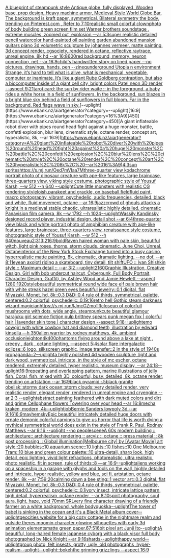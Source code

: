 [A blueprint of steampunk style Antique globe,  fully displayed, Wooden base, prop design, Heavy machine armor,  Medieval Style World Globe Bar, The background is kraft paper, symmetrical,  Bilateral symmetry the body,  trending on Pinterest.com  ,  Refer to 7:10](https://www.ebank.nz/aiartgenerator?category=A%20blueprint%20of%20steampunk%20style%20Antique%20globe%2C%20%20fully%20displayed%2C%20Wooden%20base%2C%20prop%20design%2C%20Heavy%20machine%20armor%2C%20%20Medieval%20Style%20World%20Globe%20Bar%2C%20The%20background%20is%20kraft%20paper%2C%20symmetrical%2C%20%20Bilateral%20symmetry%20the%20body%2C%20%20trending%20on%20Pinterest.com%20%20%2C%20%20Refer%20to%207%3A10)[realistic small colorful clown](https://www.ebank.nz/aiartgenerator?category=realistic%20small%20colorful%20clown)[photo of body building green screen film set Warner brothers soundstage , extreme muscles, zoomed out, explosion  —ar 5:3](https://www.ebank.nz/aiartgenerator?category=photo%20of%20body%20building%20green%20screen%20film%20set%20Warner%20brothers%20soundstage%20%2C%20extreme%20muscles%2C%20zoomed%20out%2C%20explosion%20%20%E2%80%94ar%205%3A3)[super realistic detailed pencil watercolor hand-painted oil painting garden abandoned mansion guitars piano 3d volumetric sculpture by johannes vermeer, matte painting, 3d concept render, cgsociety, rendered in octane, reflective raytrace, unreal engine, 8k hd --ar 16:8](https://www.ebank.nz/aiartgenerator?category=super%20realistic%20detailed%20pencil%20watercolor%20hand-painted%20oil%20painting%20garden%20abandoned%20mansion%20guitars%20piano%203d%20volumetric%20sculpture%20by%20johannes%20vermeer%2C%20matte%20painting%2C%203d%20concept%20render%2C%20cgsociety%2C%20rendered%20in%20octane%2C%20reflective%20raytrace%2C%20unreal%20engine%2C%208k%20hd%20--ar%2016%3A8)[600](https://www.ebank.nz/aiartgenerator?category=600)[red background, memory, neuron connection, net --ar 16:9](https://www.ebank.nz/aiartgenerator?category=red%20background%2C%20memory%2C%20neuron%20connection%2C%20net%20--ar%2016%3A9)[child's handwritten story on lined paper --no pictures, drawings, hands, pen --zineq](https://www.ebank.nz/aiartgenerator?category=child%27s%20handwritten%20story%20on%20lined%20paper%20--no%20pictures%2C%20drawings%2C%20hands%2C%20pen%20--zineq)[underground Utopia n environment  Strange,  it’s hard to tell what is alive, what is mechanical, vegetable, computer or inanimate. It’s like a giant Rube Goldberg contraption, but also a biocomputer inside of a giant cell city, bright colors Patel neon  3D render  --aspect 9:21](https://www.ebank.nz/aiartgenerator?category=underground%20Utopia%20n%20environment%20%20Strange%2C%20%20it%E2%80%99s%20hard%20to%20tell%20what%20is%20alive%2C%20what%20is%20mechanical%2C%20vegetable%2C%20computer%20or%20inanimate.%20It%E2%80%99s%20like%20a%20giant%20Rube%20Goldberg%20contraption%2C%20but%20also%20a%20biocomputer%20inside%20of%20a%20giant%20cell%20city%2C%20bright%20colors%20Patel%20neon%20%203D%20render%20%20--aspect%209%3A21)[tarot card: the sun by rider waite :: in the foreground, a baby rides a white horse in a field of sunflowers. In the background, sun blazes in a bright blue sky behind a field of sunflowers in full bloom. Far in the background. Red flags wave in sky.](https://www.ebank.nz/aiartgenerator?category=tarot%20card%3A%20the%20sun%20by%20rider%20waite%20%3A%3A%20in%20the%20foreground%2C%20a%20baby%20rides%20a%20white%20horse%20in%20a%20field%20of%20sunflowers.%20In%20the%20background%2C%20sun%20blazes%20in%20a%20bright%20blue%20sky%20behind%20a%20field%20of%20sunflowers%20in%20full%20bloom.%20Far%20in%20the%20background.%20Red%20flags%20wave%20in%20sky.)[--uplight](https://www.ebank.nz/aiartgenerator?category=--uplight)[16:9](https://www.ebank.nz/aiartgenerator?category=16%3A9)[450](https://www.ebank.nz/aiartgenerator?category=450)[A giant inflateable robot diver with pipes round head fight against a huge monster, battle, confetti explosion, blur lens, cinematic style, octane render, concept art, hyperalistic, 8k, --ar 16:9](https://www.ebank.nz/aiartgenerator?category=A%20giant%20inflateable%20robot%20diver%20with%20pipes%20round%20head%20fight%20against%20a%20huge%20monster%2C%20battle%2C%20confetti%20explosion%2C%20blur%20lens%2C%20cinematic%20style%2C%20octane%20render%2C%20concept%20art%2C%20hyperalistic%2C%208k%2C%20--ar%2016%3A9)[4:3](https://www.ebank.nz/aiartgenerator?category=4%3A3)[sun sprites](https://www.ebank.nz/aiartgenerator?category=sun%20sprites)[<https://s.mj.run/Oed7mVIaa7M>](https://www.ebank.nz/aiartgenerator?category=%3Chttps%3A//s.mj.run/Oed7mVIaa7M%3E)[three-quarter view kodachrome portrait photo of dinosaur creature with ape-like features, large braincase, three-quarters view, viking style costume, photographic style of Yousuf Karsh, --w 512 --h 640 --uplight](https://www.ebank.nz/aiartgenerator?category=three-quarter%20view%20kodachrome%20portrait%20photo%20of%20dinosaur%20creature%20with%20ape-like%20features%2C%20large%20braincase%2C%20three-quarters%20view%2C%20viking%20style%20costume%2C%20photographic%20style%20of%20Yousuf%20Karsh%2C%20--w%20512%20--h%20640%20--uplight)[Cute little monsters with realistic CG rendering style](https://www.ebank.nz/aiartgenerator?category=Cute%20little%20monsters%20with%20realistic%20CG%20rendering%20style)[loish,](https://www.ebank.nz/aiartgenerator?category=loish%2C)[parakeet and grackle, on baseball field](https://www.ebank.nz/aiartgenerator?category=parakeet%20and%20grackle%2C%20on%20baseball%20field)[fluid paint, macro photography, vibrant, psychedelic, audio frequencies, detailed, black and white, fluid movement, octane --ar 16:9](https://www.ebank.nz/aiartgenerator?category=fluid%20paint%2C%20macro%20photography%2C%20vibrant%2C%20psychedelic%2C%20audio%20frequencies%2C%20detailed%2C%20black%20and%20white%2C%20fluid%20movement%2C%20octane%20--ar%2016%3A9)[jazz](https://www.ebank.nz/aiartgenerator?category=jazz)[crowd of ghouls attacks a knight in a medieval stable chaotic, ultrarealistic highly detailed, cinematic Panavision film camera, 8k --w 1792 --h 1024](https://www.ebank.nz/aiartgenerator?category=crowd%20of%20ghouls%20attacks%20a%20knight%20in%20a%20medieval%20stable%20chaotic%2C%20ultrarealistic%20highly%20detailed%2C%20cinematic%20Panavision%20film%20camera%2C%208k%20--w%201792%20--h%201024)[--uplight](https://www.ebank.nz/aiartgenerator?category=--uplight)[Wassily Kandinsky designed record player, industrial design, detail shot --ar 6:4](https://www.ebank.nz/aiartgenerator?category=Wassily%20Kandinsky%20designed%20record%20player%2C%20industrial%20design%2C%20detail%20shot%20--ar%206%3A4)[three-quarter view black and white portrait photo of amphibian creature with ape-like features, large braincase, three-quarters view, renaissance style costume, photographic style of Yousuf Karsh, --w 512 --h 640](https://www.ebank.nz/aiartgenerator?category=three-quarter%20view%20black%20and%20white%20portrait%20photo%20of%20amphibian%20creature%20with%20ape-like%20features%2C%20large%20braincase%2C%20three-quarters%20view%2C%20renaissance%20style%20costume%2C%20photographic%20style%20of%20Yousuf%20Karsh%2C%20--w%20512%20--h%20640)[nouveau](https://www.ebank.nz/aiartgenerator?category=nouveau)[2:3](https://www.ebank.nz/aiartgenerator?category=2%3A3)[1](https://www.ebank.nz/aiartgenerator?category=1)[3:2](https://www.ebank.nz/aiartgenerator?category=3%3A2)[16:9](https://www.ebank.nz/aiartgenerator?category=16%3A9)[bold](https://www.ebank.nz/aiartgenerator?category=bold)[Raven haired woman with pale skin, beautiful witch, light pink roses, thorns, storm clouds, cinematic, June Choi, Unreal, Octane](https://www.ebank.nz/aiartgenerator?category=Raven%20haired%20woman%20with%20pale%20skin%2C%20beautiful%20witch%2C%20light%20pink%20roses%2C%20thorns%2C%20storm%20clouds%2C%20cinematic%2C%20June%20Choi%2C%20Unreal%2C%20Octane)[interior of the New York Stock Exchange turned into a busy casino, hyperrealistic matte painting, 8k, cinematic, dramatic lighting, --no dof, --ar 8:11](https://www.ebank.nz/aiartgenerator?category=interior%20of%20the%20New%20York%20Stock%20Exchange%20turned%20into%20a%20busy%20casino%2C%20hyperrealistic%20matte%20painting%2C%208k%2C%20cinematic%2C%20dramatic%20lighting%2C%20--no%20dof%2C%20--ar%208%3A11)[eye](https://www.ebank.nz/aiartgenerator?category=eye)[an axolotl riding a skateboard, tiny detail, tilt shift](https://www.ebank.nz/aiartgenerator?category=an%20axolotl%20riding%20a%20skateboard%2C%20tiny%20detail%2C%20tilt%20shift)[UFO :: Ivan Shishkin style :: Maximum detail :: --ar 3:2 --uplight](https://www.ebank.nz/aiartgenerator?category=UFO%20%3A%3A%20Ivan%20Shishkin%20style%20%3A%3A%20Maximum%20detail%20%3A%3A%20--ar%203%3A2%20--uplight)[2160](https://www.ebank.nz/aiartgenerator?category=2160)[Graphic Illustration, Creative Design, Girl with bob undercut haircut, Cyberpunk, Full Body Portrait, Character Design, Graffiti, by Ashley Wood and Jamie Hewlett --aspect 1280:1920](https://www.ebank.nz/aiartgenerator?category=Graphic%20Illustration%2C%20Creative%20Design%2C%20Girl%20with%20bob%20undercut%20haircut%2C%20Cyberpunk%2C%20Full%20Body%20Portrait%2C%20Character%20Design%2C%20Graffiti%2C%20by%20Ashley%20Wood%20and%20Jamie%20Hewlett%20--aspect%201280%3A1920)[style](https://www.ebank.nz/aiartgenerator?category=style)[beautiful symmetrical round wide face elf pale brown hair with white streak hazel green eyes beautiful jewelry::0.1 digital, flat Miyazaki, Monet, hd, 8k::0.3 D&D::0.4 rule of thirds, symmetrical, palette, centered:0.2 colorful, psychedelic::0.1](https://www.ebank.nz/aiartgenerator?category=beautiful%20symmetrical%20round%20wide%20face%20elf%20pale%20brown%20hair%20with%20white%20streak%20hazel%20green%20eyes%20beautiful%20jewelry%3A%3A0.1%20digital%2C%20flat%20Miyazaki%2C%20Monet%2C%20hd%2C%208k%3A%3A0.3%20D%26D%3A%3A0.4%20rule%20of%20thirds%2C%20symmetrical%2C%20palette%2C%20centered%3A0.2%20colorful%2C%20psychedelic%3A%3A0.1)[9:16](https://www.ebank.nz/aiartgenerator?category=9%3A16)[retro  hell Gothic  steam darkness wizard magician](https://www.ebank.nz/aiartgenerator?category=retro%20%20hell%20Gothic%20%20steam%20darkness%20wizard%20magician)[<https://s.mj.run/lJmcGZmoTfI>](https://www.ebank.nz/aiartgenerator?category=%3Chttps%3A//s.mj.run/lJmcGZmoTfI%3E)[closeup of colorfull mushrooms with dots, wide angle, steampunk](https://www.ebank.nz/aiartgenerator?category=closeup%20of%20colorfull%20mushrooms%20with%20dots%2C%20wide%20angle%2C%20steampunk)[cute beautiful glamour harajuku girl science fiction pulp brittney spears punk megan fox  | colorful hair | lavender skin tone | character design  --aspect 9:18](https://www.ebank.nz/aiartgenerator?category=cute%20beautiful%20glamour%20harajuku%20girl%20science%20fiction%20pulp%20brittney%20spears%20punk%20megan%20fox%20%20%7C%20colorful%20hair%20%7C%20lavender%20skin%20tone%20%7C%20character%20design%20%20--aspect%209%3A18)[--uplight](https://www.ebank.nz/aiartgenerator?category=--uplight)[emo cowgirl with white cowboy hat and diamond teeth, illustration by edward kinsella —h 350](https://www.ebank.nz/aiartgenerator?category=emo%20cowgirl%20with%20white%20cowboy%20hat%20and%20diamond%20teeth%2C%20illustration%20by%20edward%20kinsella%20%E2%80%94h%20350)[alien warrior by rodney matthews, 4k, ambient occlusion](https://www.ebank.nz/aiartgenerator?category=alien%20warrior%20by%20rodney%20matthews%2C%204k%2C%20ambient%20occlusion)[leighton](https://www.ebank.nz/aiartgenerator?category=leighton)[4k](https://www.ebank.nz/aiartgenerator?category=4k)[400](https://www.ebank.nz/aiartgenerator?category=400)[phantoms flying around above a lake at night , creepy , dark , octane lighting, —aspect 5:4](https://www.ebank.nz/aiartgenerator?category=phantoms%20flying%20around%20above%20a%20lake%20at%20night%20%2C%20creepy%20%2C%20dark%20%2C%20octane%20lighting%2C%20%E2%80%94aspect%205%3A4)[solar flare intergalactic eclipse::6 logo, silkscreen graphic, image transfer::2 in the style of 1940s propaganda::2](https://www.ebank.nz/aiartgenerator?category=solar%20flare%20intergalactic%20eclipse%3A%3A6%20logo%2C%20silkscreen%20graphic%2C%20image%20transfer%3A%3A2%20in%20the%20style%20of%201940s%20propaganda%3A%3A2)[--uplight](https://www.ebank.nz/aiartgenerator?category=--uplight)[a highly polished  4d wooden sculpture, light and dark wood, symmetrical,  intricate,  in the style of mc escher, octane rendered,  extremely detailed,  hyper realistic, museum display,  --ar 24:18](https://www.ebank.nz/aiartgenerator?category=a%20highly%20polished%20%204d%20wooden%20sculpture%2C%20light%20and%20dark%20wood%2C%20symmetrical%2C%20%20intricate%2C%20%20in%20the%20style%20of%20mc%20escher%2C%20octane%20rendered%2C%20%20extremely%20detailed%2C%20%20hyper%20realistic%2C%20museum%20display%2C%20%20--ar%2024%3A18)[--uplight](https://www.ebank.nz/aiartgenerator?category=--uplight)[16:9](https://www.ebank.nz/aiartgenerator?category=16%3A9)[repeating and overlapping pattern,  marine illustrations of jelly fish, Coral, fish,  mixed with 3D, colourful, busy, detailed, 8k, octane render, trending on artstation --ar 16:9](https://www.ebank.nz/aiartgenerator?category=repeating%20and%20overlapping%20pattern%2C%20%20marine%20illustrations%20of%20jelly%20fish%2C%20Coral%2C%20fish%2C%20%20mixed%20with%203D%2C%20colourful%2C%20busy%2C%20detailed%2C%208k%2C%20octane%20render%2C%20trending%20on%20artstation%20--ar%2016%3A9)[black pyramid::.5black granite obelisk::stormy dark ocean::storm clouds::very detailed render, very realistic render, elegant render, rendered in unreal engine and cryengine --ar 2:3 --uplight](https://www.ebank.nz/aiartgenerator?category=black%20pyramid%3A%3A.5black%20granite%20obelisk%3A%3Astormy%20dark%20ocean%3A%3Astorm%20clouds%3A%3Avery%20detailed%20render%2C%20very%20realistic%20render%2C%20elegant%20render%2C%20rendered%20in%20unreal%20engine%20and%20cryengine%20--ar%202%3A3%20--uplight)[abstract painting feathered with dark muted colors and dirt and grime Cellophane flowers Towering over your head --ar 16:8](https://www.ebank.nz/aiartgenerator?category=abstract%20painting%20feathered%20with%20dark%20muted%20colors%20and%20dirt%20and%20grime%20Cellophane%20flowers%20Towering%20over%20your%20head%20--ar%2016%3A8)[mecha kraken, modern, 4k](https://www.ebank.nz/aiartgenerator?category=mecha%20kraken%2C%20modern%2C%204k)[--uplight](https://www.ebank.nz/aiartgenerator?category=--uplight)[job](https://www.ebank.nz/aiartgenerator?category=job)[Bernie Sanders lowpoly 3d --ar 9:16](https://www.ebank.nz/aiartgenerator?category=Bernie%20Sanders%20lowpoly%203d%20--ar%209%3A16)[16:9](https://www.ebank.nz/aiartgenerator?category=16%3A9)[mayhem](https://www.ebank.nz/aiartgenerator?category=mayhem)[sky](https://www.ebank.nz/aiartgenerator?category=sky)[Epic beautiful intricately detailed huge doors with ornate demonic colorful carvings to give us horror that life is worth dying a mythical symmetrical world does exist in the style of Frank R. Paul, Rodney Matthews --ar 9:16 --uplight --no people](https://www.ebank.nz/aiartgenerator?category=Epic%20beautiful%20intricately%20detailed%20huge%20doors%20with%20ornate%20demonic%20colorful%20carvings%20to%20give%20us%20horror%20that%20life%20is%20worth%20dying%20a%20mythical%20symmetrical%20world%20does%20exist%20in%20the%20style%20of%20Frank%20R.%20Paul%2C%20Rodney%20Matthews%20--ar%209%3A16%20--uplight%20--no%20people)[scene](https://www.ebank.nz/aiartgenerator?category=scene)[A 60s modern building :: architecture:: architecture rendering :: arcviz :: octane :: press material :: 8k post processing :: Global illumination](https://www.ebank.nz/aiartgenerator?category=A%2060s%20modern%20building%20%3A%3A%20architecture%3A%3A%20architecture%20rendering%20%3A%3A%20arcviz%20%3A%3A%20octane%20%3A%3A%20press%20material%20%3A%3A%208k%20post%20processing%20%3A%3A%20Global%20illumination)[[Melbourne city] by [Avatar Movie] art style::20 bubbles::10 aquarium scene::10 lights::10 fishes::10 One Melbourne Tram::10 blue and green colour palette::10 ultra-detail, sharp look, high detail, epic lighting, vivid light refractions, photorealistic, ultra realistic, photo realistic, fit in screen, rule of thirds::8 —ar 16:9](https://www.ebank.nz/aiartgenerator?category=%5BMelbourne%20city%5D%20by%20%5BAvatar%20Movie%5D%20art%20style%3A%3A20%20bubbles%3A%3A10%20aquarium%20scene%3A%3A10%20lights%3A%3A10%20fishes%3A%3A10%20One%20Melbourne%20Tram%3A%3A10%20blue%20and%20green%20colour%20palette%3A%3A10%20ultra-detail%2C%20sharp%20look%2C%20high%20detail%2C%20epic%20lighting%2C%20vivid%20light%20refractions%2C%20photorealistic%2C%20ultra%20realistic%2C%20photo%20realistic%2C%20fit%20in%20screen%2C%20rule%20of%20thirds%3A%3A8%20%E2%80%94ar%2016%3A9)[--uplight](https://www.ebank.nz/aiartgenerator?category=--uplight)[aliens working on a spaceship in a garage with glyphs and tools on the wall, highly detailed and intricate, hyper realistic, yellow and blue, sci fi, artstation, octane render, 8k --ar 7:5](https://www.ebank.nz/aiartgenerator?category=aliens%20working%20on%20a%20spaceship%20in%20a%20garage%20with%20glyphs%20and%20tools%20on%20the%20wall%2C%20highly%20detailed%20and%20intricate%2C%20hyper%20realistic%2C%20yellow%20and%20blue%2C%20sci%20fi%2C%20artstation%2C%20octane%20render%2C%208k%20--ar%207%3A5)[9:20](https://www.ebank.nz/aiartgenerator?category=9%3A20)[calming down a bee sting::1 vector art::0.3 digital, flat Miyazaki, Monet, hd, 8k::0.3 D&D::0.4 rule of thirds, symmetrical, palette, centered:0.2 colorful, psychedelic::0.1](https://www.ebank.nz/aiartgenerator?category=calming%20down%20a%20bee%20sting%3A%3A1%20vector%20art%3A%3A0.3%20digital%2C%20flat%20Miyazaki%2C%20Monet%2C%20hd%2C%208k%3A%3A0.3%20D%26D%3A%3A0.4%20rule%20of%20thirds%2C%20symmetrical%2C%20palette%2C%20centered%3A0.2%20colorful%2C%20psychedelic%3A%3A0.1)[ivory insect, intricate lattice pattern, high detail, hyperrealism, octane render, --ar 8:10](https://www.ebank.nz/aiartgenerator?category=ivory%20insect%2C%20intricate%20lattice%20pattern%2C%20high%20detail%2C%20hyperrealism%2C%20octane%20render%2C%20--ar%208%3A10)[spirit photography, soul aura, light, haze, void 70mm SRL](https://www.ebank.nz/aiartgenerator?category=spirit%20photography%2C%20soul%20aura%2C%20light%2C%20haze%2C%20void%2070mm%20SRL)[very fine character drawing of a friendly farmer on a white background, whole body](https://www.ebank.nz/aiartgenerator?category=very%20fine%20character%20drawing%20of%20a%20friendly%20farmer%20on%20a%20white%20background%2C%20whole%20body)[quokka](https://www.ebank.nz/aiartgenerator?category=quokka)[--uplight](https://www.ebank.nz/aiartgenerator?category=--uplight)[The tower of babel is sinking in the ocean and it's a Black Metal album cover](https://www.ebank.nz/aiartgenerator?category=The%20tower%20of%20babel%20is%20sinking%20in%20the%20ocean%20and%20it%27s%20a%20Black%20Metal%20album%20cover)[--uplight](https://www.ebank.nz/aiartgenerator?category=--uplight)[geocities website for a big cozy cottage in the nightmare realm and outside theres moomin character glowing silhouettes with early 3d animation elements](https://www.ebank.nz/aiartgenerator?category=geocities%20website%20for%20a%20big%20cozy%20cottage%20in%20the%20nightmare%20realm%20and%20outside%20theres%20moomin%20character%20glowing%20silhouettes%20with%20early%203d%20animation%20elements)[matte green paper](https://www.ebank.nz/aiartgenerator?category=matte%20green%20paper)[.6](https://www.ebank.nz/aiartgenerator?category=.6)[7:5](https://www.ebank.nz/aiartgenerator?category=7%3A5)[16bit pixel art Junji Ito](https://www.ebank.nz/aiartgenerator?category=16bit%20pixel%20art%20Junji%20Ito)[--uplight](https://www.ebank.nz/aiartgenerator?category=--uplight)[A beautiful, long-haired female japanese cyborg with a black visor full body photographed by Nick Knight --ar 9:16](https://www.ebank.nz/aiartgenerator?category=A%20beautiful%2C%20long-haired%20female%20japanese%20cyborg%20with%20a%20black%20visor%20full%20body%20photographed%20by%20Nick%20Knight%20--ar%209%3A16)[shards](https://www.ebank.nz/aiartgenerator?category=shards)[--uplight](https://www.ebank.nz/aiartgenerator?category=--uplight)[happy world](https://www.ebank.nz/aiartgenerator?category=happy%20world)[--uplight](https://www.ebank.nz/aiartgenerator?category=--uplight)[group photo, felt insects, grotty, ugly, old photographs, hyper-realism](https://www.ebank.nz/aiartgenerator?category=group%20photo%2C%20felt%20insects%2C%20grotty%2C%20ugly%2C%20old%20photographs%2C%20hyper-realism)[--uplight](https://www.ebank.nz/aiartgenerator?category=--uplight)[--uplight](https://www.ebank.nz/aiartgenerator?category=--uplight)[::](https://www.ebank.nz/aiartgenerator?category=%3A%3A)[bokeh](https://www.ebank.nz/aiartgenerator?category=bokeh)[the grinning grizzlings --aspect 16:9](https://www.ebank.nz/aiartgenerator?category=the%20grinning%20grizzlings%20--aspect%2016%3A9)